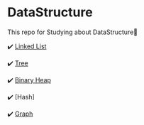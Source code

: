 # DataStructure

This repo for Studying about DataStructure📒

✔️ [Linked List](https://lin-ing-link.tistory.com/126)

✔️ [Tree](https://lin-ing-link.tistory.com/144)

✔️ [Binary Heap](https://lin-ing-link.tistory.com/152)

✔️ [Hash]

✔️ [Graph](https://lin-ing-link.tistory.com/166)
